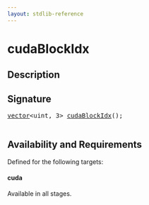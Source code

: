 ```yaml
---
layout: stdlib-reference
---
```


# cudaBlockIdx

## Description





## Signature 

<pre>
<a href="/stdlib-reference/types/vector/index" class="code_type">vector</a>&lt;<span class="code_keyword">uint</span>, 3&gt; <a href="/stdlib-reference/global-decls/cudablockidx-49">cudaBlockIdx</a>();

</pre>

## Availability and Requirements

Defined for the following targets:

#### cuda
Available in all stages.



